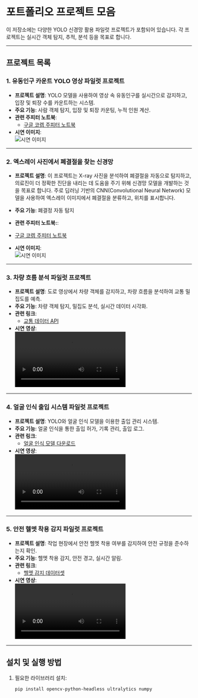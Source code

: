# 포트폴리오 프로젝트 모음

이 저장소에는 다양한 YOLO 신경망 활용 파일럿 프로젝트가 포함되어 있습니다. 각 프로젝트는 실시간 객체 탐지, 추적, 분석 등을 목표로 합니다.

---

## 프로젝트 목록

### 1. 유동인구 카운트 YOLO 영상 파일럿 프로젝트
- **프로젝트 설명**: YOLO 모델을 사용하여 영상 속 유동인구를 실시간으로 감지하고, 입장 및 퇴장 수를 카운트하는 시스템.
- **주요 기능**: 사람 객체 탐지, 입장 및 퇴장 카운팅, 누적 인원 계산.
- **관련 주피터 노트북**:
  - [구글 코렙 주피터 노트북](https://colab.research.google.com/drive/1X9xJwys19haJ7vzMCGWP5JlxkoK-XvrT?usp=sharing)
- **시연 이미지**:  
![시연 이미지](https://github.com/goguma999/pilot/blob/main/%ED%8F%90%EA%B2%B0%EC%A0%88.png)

---

### 2. 엑스레이 사진에서 폐결절을 찾는 신경망
- **프로젝트 설명**: 이 프로젝트는 X-ray 사진을 분석하여 폐결절을 자동으로 탐지하고, 의료진이 더 정확한 진단을 내리는 데 도움을 주기 위해 신경망 모델을 개발하는 것을 목표로 합니다. 주로 딥러닝 기반의 CNN(Convolutional Neural Network) 모델을 사용하여 엑스레이 이미지에서 폐결절을 분류하고, 위치를 표시합니다.
- **주요 기능**: 폐결정 자동 탐지 
- **관련 주피터 노트북:**:
- [구글 코렙 주피터 노트북](https://colab.research.google.com/drive/1X9xJwys19haJ7vzMCGWP5JlxkoK-XvrT?usp=sharing)

- **시연 이미지**:  
![시연 이미지](https://github.com/goguma999/pilot/blob/main/count/sjk.jpg?raw=true)

---

### 3. 차량 흐름 분석 파일럿 프로젝트
- **프로젝트 설명**: 도로 영상에서 차량 객체를 감지하고, 차량 흐름을 분석하여 교통 밀집도를 예측.
- **주요 기능**: 차량 객체 탐지, 밀집도 분석, 실시간 데이터 시각화.
- **관련 링크**:
  - [교통 데이터 API](https://traffic-api.com/)
- **시연 영상**:  
  ![차량 흐름 분석 영상](https://user-images.githubusercontent.com/yourusername/your-video-file3.mp4)

---

### 4. 얼굴 인식 출입 시스템 파일럿 프로젝트
- **프로젝트 설명**: YOLO와 얼굴 인식 모델을 이용한 출입 관리 시스템.
- **주요 기능**: 얼굴 인식을 통한 출입 허가, 기록 관리, 출입 로그.
- **관련 링크**:
  - [얼굴 인식 모델 다운로드](https://facerecognition-model.com/)
- **시연 영상**:  
  ![얼굴 인식 시스템 영상](https://user-images.githubusercontent.com/yourusername/your-video-file4.mp4)

---

### 5. 안전 헬멧 착용 감지 파일럿 프로젝트
- **프로젝트 설명**: 작업 현장에서 안전 헬멧 착용 여부를 감지하여 안전 규정을 준수하는지 확인.
- **주요 기능**: 헬멧 착용 감지, 안전 경고, 실시간 알림.
- **관련 링크**:
  - [헬멧 감지 데이터셋](https://helmet-dataset.com/)
- **시연 영상**:  
  ![헬멧 착용 감지 영상](https://user-images.githubusercontent.com/yourusername/your-video-file5.mp4)

---

## 설치 및 실행 방법

1. 필요한 라이브러리 설치:
   ```bash
   pip install opencv-python-headless ultralytics numpy
